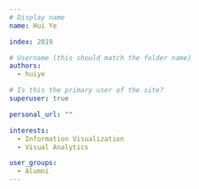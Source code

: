 ```yaml
---
# Display name
name: Hui Ye

index: 2019

# Username (this should match the folder name)
authors:
  - huiye

# Is this the primary user of the site?
superuser: true

personal_url: ""

interests:
  - Information Visualization
  - Visual Analytics

user_groups:
  - Alumni
---
```

